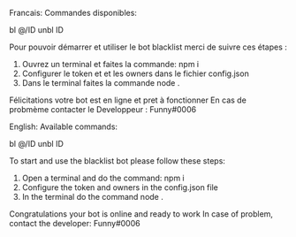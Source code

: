 Francais:
Commandes disponibles:

bl @/ID
unbl ID

Pour pouvoir démarrer et utiliser le bot blacklist merci de suivre ces étapes :

1) Ouvrez un terminal et faites la commande: npm i
2) Configurer le token et et les owners dans le fichier config.json
3) Dans le terminal faites la commande node .

Félicitations votre bot est en ligne et pret à fonctionner
En cas de probmème contacter le Developpeur : Funny#0006


English:
Available commands:

bl @/ID
unbl ID

To start and use the blacklist bot please follow these steps:

1) Open a terminal and do the command: npm i
2) Configure the token and owners in the config.json file
3) In the terminal do the command node .

Congratulations your bot is online and ready to work
In case of problem, contact the developer: Funny#0006